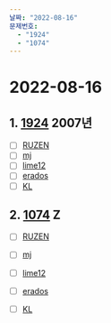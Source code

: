 ```yaml
---
날짜: "2022-08-16"
문제번호: 
  - "1924"
  - "1074"
---
```


# 2022-08-16

## 1. [1924](https://www.acmicpc.net/problem/1924) 2007년

- [ ] [RUZEN](./1924_RUZEN.md)
- [ ] [mj](./1924_mj.md)
- [ ] [lime12](./1924_lime12.md)
- [ ] [erados](./1924_erados.md)
- [ ] [KL](./1924_KL.md)

## 2. [1074](https://www.acmicpc.net/problem/1074) Z

- [ ] [RUZEN](./1074_RUZEN.md)
- [ ] [mj](./1074_mj.md)
- [ ] [lime12](./1074_lime12.md)
- [ ] [erados](./1074_erados.md)
- [ ] [KL](./1074_KL.md)

